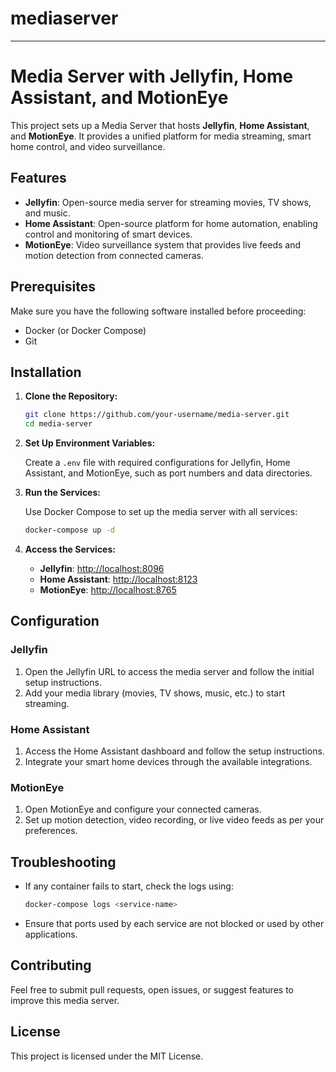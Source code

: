 # mediaserver

---

# Media Server with Jellyfin, Home Assistant, and MotionEye

This project sets up a Media Server that hosts **Jellyfin**, **Home Assistant**, and **MotionEye**. It provides a unified platform for media streaming, smart home control, and video surveillance.

## Features
- **Jellyfin**: Open-source media server for streaming movies, TV shows, and music.
- **Home Assistant**: Open-source platform for home automation, enabling control and monitoring of smart devices.
- **MotionEye**: Video surveillance system that provides live feeds and motion detection from connected cameras.

## Prerequisites

Make sure you have the following software installed before proceeding:
- Docker (or Docker Compose)
- Git

## Installation

1. **Clone the Repository:**

   ```bash
   git clone https://github.com/your-username/media-server.git
   cd media-server
   ```

2. **Set Up Environment Variables:**

   Create a `.env` file with required configurations for Jellyfin, Home Assistant, and MotionEye, such as port numbers and data directories.

3. **Run the Services:**

   Use Docker Compose to set up the media server with all services:

   ```bash
   docker-compose up -d
   ```

4. **Access the Services:**
   - **Jellyfin**: [http://localhost:8096](http://localhost:8096)
   - **Home Assistant**: [http://localhost:8123](http://localhost:8123)
   - **MotionEye**: [http://localhost:8765](http://localhost:8765)

## Configuration

### Jellyfin
1. Open the Jellyfin URL to access the media server and follow the initial setup instructions.
2. Add your media library (movies, TV shows, music, etc.) to start streaming.

### Home Assistant
1. Access the Home Assistant dashboard and follow the setup instructions.
2. Integrate your smart home devices through the available integrations.

### MotionEye
1. Open MotionEye and configure your connected cameras.
2. Set up motion detection, video recording, or live video feeds as per your preferences.

## Troubleshooting

- If any container fails to start, check the logs using:
  
  ```bash
  docker-compose logs <service-name>
  ```

- Ensure that ports used by each service are not blocked or used by other applications.

## Contributing

Feel free to submit pull requests, open issues, or suggest features to improve this media server.

## License

This project is licensed under the MIT License.
